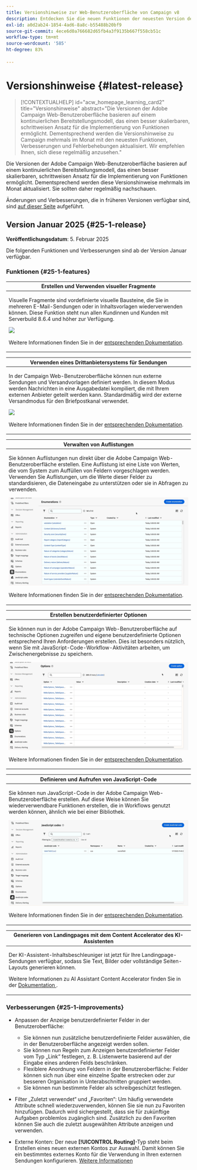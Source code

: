 ```yaml
---
title: Versionshinweise zur Web-Benutzeroberfläche von Campaign v8
description: Entdecken Sie die neuen Funktionen der neuesten Version der Campaign Web-Benutzeroberfläche
exl-id: a0d2ab24-1854-4ad6-8a8c-b55488b20bf9
source-git-commit: 4ece6d0a766682d65fb4a3f9135b667f558cb51c
workflow-type: tm+mt
source-wordcount: '585'
ht-degree: 83%

---
```


# Versionshinweise {#latest-release}

>[!CONTEXTUALHELP]
>id="acw_homepage_learning_card2"
>title="Versionshinweise"
>abstract="Die Versionen der Adobe Campaign Web-Benutzeroberfläche basieren auf einem kontinuierlichen Bereitstellungsmodell, das einen besser skalierbaren, schrittweisen Ansatz für die Implementierung von Funktionen ermöglicht. Dementsprechend werden die Versionshinweise zu Campaign mehrmals im Monat mit den neuesten Funktionen, Verbesserungen und Fehlerbehebungen aktualisiert. Wir empfehlen Ihnen, sich diese regelmäßig anzusehen."

Die Versionen der Adobe Campaign Web-Benutzeroberfläche basieren auf einem kontinuierlichen Bereitstellungsmodell, das einen besser skalierbaren, schrittweisen Ansatz für die Implementierung von Funktionen ermöglicht. Dementsprechend werden diese Versionshinweise mehrmals im Monat aktualisiert. Sie sollten daher regelmäßig nachschauen.

Änderungen und Verbesserungen, die in früheren Versionen verfügbar sind, sind [auf dieser Seite](release-notes-24.md) aufgeführt.

## Version Januar 2025 {#25-1-release}

**Veröffentlichungsdatum**: 5. Februar 2025

Die folgenden Funktionen und Verbesserungen sind ab der Version Januar verfügbar.

### Funktionen {#25-1-features}


<table>
<thead>
<tr>
<th><strong>Erstellen und Verwenden visueller Fragmente</strong><br/></th>
</tr>
</thead>
<tbody>
<tr>
<td>
<p>Visuelle Fragmente sind vordefinierte visuelle Bausteine, die Sie in mehreren E-Mail-Sendungen oder in Inhaltsvorlagen wiederverwenden können. Diese Funktion steht nun allen Kundinnen und Kunden mit Serverbuild 8.6.4 und höher zur Verfügung.</p>
<img src="assets/do-not-localize/visual-fragment.gif">
<p>Weitere Informationen finden Sie in der <a href="../content/use-visual-fragments.md">entsprechenden Dokumentation</a>.</p>
</td>
</tr>
</tbody>
</table>

<table>
<thead>
<tr>
<th><strong>Verwenden eines Drittanbietersystems für Sendungen</strong><br/></th>
</tr>
</thead>
<tbody>
<tr>
<td>
<p>In der Campaign Web-Benutzeroberfläche können nun externe Sendungen und Versandvorlagen definiert werden. In diesem Modus werden Nachrichten in eine Ausgabedatei kompiliert, die mit Ihrem externen Anbieter geteilt werden kann. Standardmäßig wird der externe Versandmodus für den Briefpostkanal verwendet.</p>
<img src="assets/do-not-localize/external-delivery.gif">
<p>Weitere Informationen finden Sie in der <a href="../msg/send-external-deliveries.md">entsprechenden Dokumentation</a>.</p>
</td>
</tr>
</tbody>
</table>

<!--
<table>
<thead>
<tr>
<th><strong>Create business rules (typology rules)</strong><br/></th>
</tr>
</thead>
<tbody>
<tr>
<td>
<p>You can now create typologies and typology rules in the Adobe Campaign web interface. A typology is a collection of typology rules that help control, filter, and prioritize deliveries. Typologies ensure that your deliveries always contain required elements (such as an unsubscribe link or subject line) and apply filtering rules to exclude specific groups from your target audience (such as unsubscribers, competitors, or non-loyalty customers).</p>
<img src="assets/do-not-localize/typology.gif">
<p>For more information, refer to the <a href="../administration/typologies.md">detailed documentation</a>.</p>
</td>
</tr>
</tbody>
</table>
-->

<table>
<thead>
<tr>
<th><strong>Verwalten von Auflistungen</strong><br/></th>
</tr>
</thead>
<tbody>
<tr>
<td>
<p>Sie können Auflistungen nun direkt über die Adobe Campaign Web-Benutzeroberfläche erstellen. Eine Auflistung ist eine Liste von Werten, die vom System zum Auffüllen von Feldern vorgeschlagen werden. Verwenden Sie Auflistungen, um die Werte dieser Felder zu standardisieren, die Dateneingabe zu unterstützen oder sie in Abfragen zu verwenden.</p>
<img src="assets/do-not-localize/enumerations.gif">
<p>Weitere Informationen finden Sie in der <a href="../administration/enumerations.md">entsprechenden Dokumentation</a>.</p>
</td>
</tr>
</tbody>
</table>

<table>
<thead>
<tr>
<th><strong>Erstellen benutzerdefinierter Optionen</strong><br/></th>
</tr>
</thead>
<tbody>
<tr>
<td>
<p>Sie können nun in der Adobe Campaign Web-Benutzeroberfläche auf technische Optionen zugreifen und eigene benutzerdefinierte Optionen entsprechend Ihren Anforderungen erstellen. Dies ist besonders nützlich, wenn Sie mit JavaScript-Code-Workflow-Aktivitäten arbeiten, um Zwischenergebnisse zu speichern.</p>
<img src="assets/do-not-localize/options.gif">
<p>Weitere Informationen finden Sie in der <a href="../administration/options.md">entsprechenden Dokumentation</a>.</p>
</td>
</tr>
</tbody>
</table>


<table>
<thead>
<tr>
<th><strong>Definieren und Aufrufen von JavaScript-Code</strong><br/></th>
</tr>
</thead>
<tbody>
<tr>
<td>
<p>Sie können nun JavaScript-Code in der Adobe Campaign Web-Benutzeroberfläche erstellen. Auf diese Weise können Sie wiederverwendbare Funktionen erstellen, die in Workflows genutzt werden können, ähnlich wie bei einer Bibliothek.</p>
<img src="assets/do-not-localize/javascript.gif">
<p>Weitere Informationen finden Sie in der <a href="../administration/javascript-codes.md">entsprechenden Dokumentation</a>.</p>
</td>
</tr>
</tbody>
</table>


<table>
<thead>
<tr>
<th><strong>Generieren von Landingpages mit dem Content Accelerator des KI-Assistenten</strong><br/></th>
</tr>
</thead>
<tbody>
<tr>
<td>
<p>Der KI-Assistent-Inhaltsbeschleuniger ist jetzt für Ihre Landingpage-Sendungen verfügbar, sodass Sie Text, Bilder oder vollständige Seiten-Layouts generieren können.</p>
<p>Weitere Informationen zu AI Assistant Content Accelerator finden Sie in der <a href="../email/generative-lp.md"> Dokumentation </a>.</p>
</td>
</tr>
</tbody>
</table>




### Verbesserungen {#25-1-improvements}

* Anpassen der Anzeige benutzerdefinierter Felder in der Benutzeroberfläche:

   * Sie können nun zusätzliche benutzerdefinierte Felder auswählen, die in der Benutzeroberfläche angezeigt werden sollen.
   * Sie können nun Regeln zum Anzeigen benutzerdefinierter Felder vom Typ „Link“ festlegen, z. B. Listenwerte basierend auf der Eingabe eines anderen Felds beschränken.
   * Flexiblere Anordnung von Feldern in der Benutzeroberfläche: Felder können sich nun über eine einzelne Spalte erstrecken oder zur besseren Organisation in Unterabschnitten gruppiert werden.
   * Sie können nun bestimmte Felder als schreibgeschützt festlegen.

* Filter „Zuletzt verwendet“ und „Favoriten“: Um häufig verwendete Attribute schnell wiederzuverwenden, können Sie sie nun zu Favoriten hinzufügen. Dadurch wird sichergestellt, dass sie für zukünftige Aufgaben problemlos zugänglich sind. Zusätzlich zu den Favoriten können Sie auch die zuletzt ausgewählten Attribute anzeigen und verwenden.

* Externe Konten: Der neue **[!UICONTROL Routing]**-Typ steht beim Erstellen eines neuen externen Kontos zur Auswahl. Damit können Sie ein bestimmtes externes Konto für die Verwendung in Ihren externen Sendungen konfigurieren. [Weitere Informationen](../administration/external-account.md#routing)